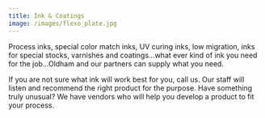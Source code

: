 ```yaml
---
title: Ink & Coatings
image: /images/flexo_plate.jpg
---
```


<!-- split -->
Process inks, special color match inks, UV curing inks, low migration, inks for special stocks, varnishes and coatings...what ever kind of ink you need for the job...Oldham and our partners can supply what you need.

If you are not sure what ink will work best for you, call us. Our staff will listen and recommend the right product for the purpose. Have something truly unusual? We have vendors who will help you develop a product to fit your process.
